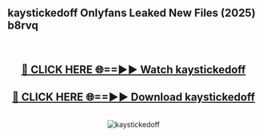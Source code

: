<h2>kaystickedoff Onlyfans Leaked New Files (2025) b8rvq</h2>
<br>
<div align="center">
<h2><a href="https://mediafiles.top/kaystickedoff&ref=git" rel="nofollow">🔴 CLICK HERE 🌐==►► Watch kaystickedoff</a></h2>
<h2><a href="https://mediafiles.top/kaystickedoff&ref=git" rel="nofollow">🔴 CLICK HERE 🌐==►► Download kaystickedoff</a></h2>
<br>
<a href="https://mediafiles.top/kaystickedoff&ref=git" rel="nofollow" data-target="animated-image.originalLink"><img src="https://i.ibb.co.com/xMMVF88/686577567.gif" alt="kaystickedoff" style="max-width: 100%; display: inline-block;" data-target="animated-image.originalImage"></a>
</div>
<br>
<br>